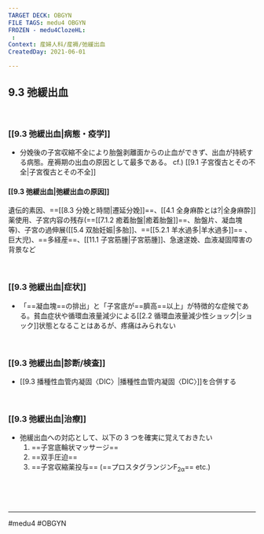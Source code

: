 ```yaml
---
TARGET DECK: OBGYN
FILE TAGS: medu4 OBGYN
FROZEN - medu4ClozeHL:
 : 
Context: 産婦人科/産褥/弛緩出血
CreatedDay: 2021-06-01

---
```


## 9.3 弛緩出血

<br>

### [[9.3 弛緩出血|病態・疫学]]
* 分娩後の子宮収縮不全により胎盤剥離面からの止血ができず、出血が持続する病態。産褥期の出血の原因として最多である。 cf.) [[9.1 子宮復古とその不全|子宮復古とその不全]]
#### [[9.3 弛緩出血|弛緩出血の原因]]
遺伝的素因、==[[8.3 分娩と時間|遷延分娩]]==、[[4.1 全身麻酔とは?|全身麻酔]]薬使用、子宮内容の残存(==[[7.1.2 癒着胎盤|癒着胎盤]]==、胎盤片、凝血塊等)、子宮の過伸展([[5.4 双胎妊娠|多胎]]、==[[5.2.1 羊水過多|羊水過多]]== 、巨大児)、==多経産==、[[11.1 子宮筋腫|子宮筋腫]]、急速遂娩、血液凝固障害の背景など
<!--ID: 1622523509904-->



<br>

### [[9.3 弛緩出血|症状]]
* 「==凝血塊==の排出」と「子宮底が==臍高==以上」が特徴的な症候である。貧血症状や循環血液量減少による[[2.2 循環血液量減少性ショック|ショック]]状態となることはあるが、疼痛はみられない
<!--ID: 1622523509910-->


<br>

### [[9.3 弛緩出血|診断/検査]]
* [[9.3 播種性血管内凝固〈DIC〉|播種性血管内凝固〈DIC〉]]を合併する

<br>

### [[9.3 弛緩出血|治療]]
* 弛緩出血への対応として、以下の 3 つを確実に覚えておきたい
	1. ==子宮底輪状マッサージ==
	2. ==双手圧迫==
	3. ==子宮収縮薬投与== (==プロスタグランジンF<sub>2α</sub>== etc.)
<!--ID: 1622523509916-->





<br><br><br>

---
#medu4 #OBGYN
